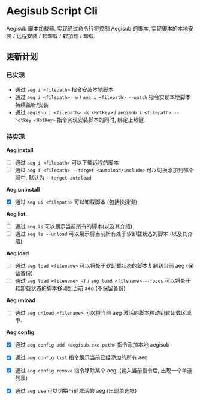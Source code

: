 # Aegisub Script Cli

Aegisub 脚本加载器. 实现通过命令行将控制 Aegisub 的脚本, 实现脚本的本地安装 / 远程安装 / 软卸载 / 软加载 / 卸载.

## 更新计划

### **已实现**

- 通过 `aeg i <filepath>`  指令安装本地脚本
- 通过 `aeg i <filepath> -w` / `aeg i <filepath> --watch` 指令实现本地脚本持续监听/安装
- 通过 `aegisub i <filepath> -k <HotKey>` / `aegisub i <filepath> --hotkey <HotKey>` 指令实现安装脚本的同时, 绑定上热键.



### **待实现**

**Aeg install**

- [ ] 通过 `aeg i <filepath>` 可以下载远程的脚本
- [ ] 通过 `aeg i <filepath> --target <autoload/include>`  可以切换添加到哪个域中, 默认为 `--target autoload`

**Aeg uninstall**

- [x] 通过 `aeg ui <filepath>` 可以卸载脚本 (包括快捷键)

**Aeg list**

- [ ] 通过 `aeg ls` 可以展示当前所有的脚本(以及其介绍)
- [ ] 通过 `aeg ls --unload` 可以展示将当前所有处于软卸载状态的脚本 (以及其介绍)

**Aeg load**

- [ ] 通过 `aeg load <filename>` 可以将处于软卸载状态的脚本复制到当前 aeg (保留备份)
- [ ] 通过 `aeg load <filename> -f` / `aeg load <filename> --focus` 可以将处于软卸载状态的脚本移动到当前 aeg (不保留备份)

**Aeg unload**

- [ ] 通过 `aeg unload <filename>` 可以将当前 aeg 激活的脚本移动到软卸载区域中.

**Aeg config**

- [x] 通过 `aeg config add <aegisub.exe path>` 指令添加本地 aegisub

- [x] 通过 `aeg config list` 指令展示当前已经添加的所有 aeg

- [x] 通过 `aeg config remove` 指令移除某个 aeg. (输入当前指令后, 出现一个单选列表)

- [x] 通过 `aeg use` 可以切换当前激活的 aeg (出现单选框)
